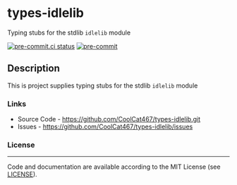 # types-idlelib
Typing stubs for the stdlib `idlelib` module

<!-- BADGIE TIME -->

[![pre-commit.ci status](https://results.pre-commit.ci/badge/github/CoolCat467/types-idlelib/main.svg)](https://results.pre-commit.ci/latest/github/CoolCat467/types-idlelib/main)
[![pre-commit](https://img.shields.io/badge/pre--commit-enabled-brightgreen?logo=pre-commit)](https://github.com/pre-commit/pre-commit)

<!-- END BADGIE TIME -->

## Description
This is project supplies typing stubs for the stdlib `idlelib` module

### Links
* Source Code - https://github.com/CoolCat467/types-idlelib.git
* Issues      - https://github.com/CoolCat467/types-idlelib/issues

### License
-------
Code and documentation are available according to the MIT License (see [LICENSE](https://github.com/CoolCat467/types-idlelib/blob/HEAD/LICENSE)).
